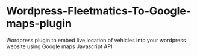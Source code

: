 # Wordpress-Fleetmatics-To-Google-maps-plugin
Wordpress plugin to embed live location of vehicles into your wordpress website using Google maps Javascript API
